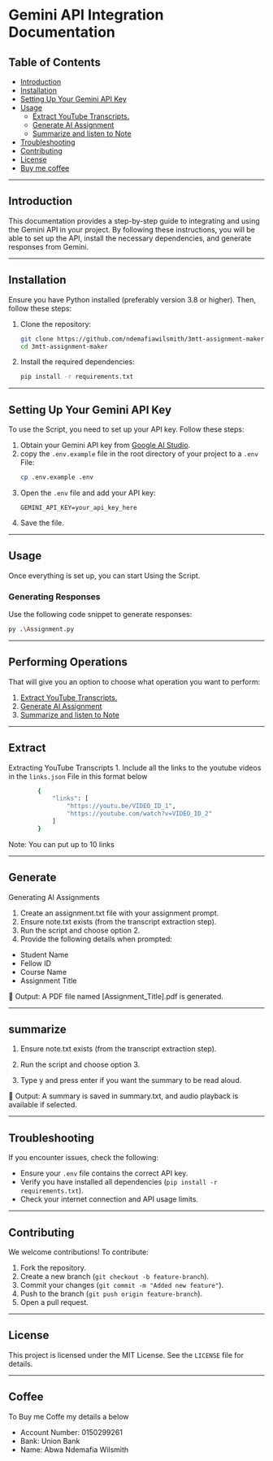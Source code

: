 # Gemini API Integration Documentation

## Table of Contents
- [Introduction](#introduction)
- [Installation](#installation)
- [Setting Up Your Gemini API Key](#setting-up-your-gemini-api-key)
- [Usage](#usage)
    - [Extract YouTube Transcripts.](#extract)
    - [Generate AI Assignment](#generate)
    - [Summarize and listen to Note](#summarize)
- [Troubleshooting](#troubleshooting)
- [Contributing](#contributing)
- [License](#license)
- [Buy me coffee](#coffee)

---

## Introduction
This documentation provides a step-by-step guide to integrating and using the Gemini API in your project. By following these instructions, you will be able to set up the API, install the necessary dependencies, and generate responses from Gemini.

---

## Installation
Ensure you have Python installed (preferably version 3.8 or higher). Then, follow these steps:

1. Clone the repository:
   ```bash
   git clone https://github.com/ndemafiawilsmith/3mtt-assignment-maker.git
   cd 3mtt-assignment-maker
   ```
2. Install the required dependencies:
   ```bash
   pip install -r requirements.txt
   ```

---

## Setting Up Your Gemini API Key
To use the Script, you need to set up your API key. Follow these steps:

1. Obtain your Gemini API key from [Google AI Studio](https://ai.google.com/studio/gemini).
2. copy the `.env.example` file in the root directory of your project to a `.env` File:
   ```bash
   cp .env.example .env
   ```
3. Open the `.env` file and add your API key:
   ```plaintext
   GEMINI_API_KEY=your_api_key_here
   ```
4. Save the file.

---

## Usage
Once everything is set up, you can start Using the Script.

### Generating Responses
Use the following code snippet to generate responses:

```bash
py .\Assignment.py
```

---

## Performing Operations
That will give you an option to choose what operation you want to perform:
1. [Extract YouTube Transcripts.](#extract)
2. [Generate AI Assignment](#generate)
3. [Summarize and listen to Note](#summarize)

---
## Extract
Extracting YouTube Transcripts
    1. Include all the links to the youtube videos in the `links.json` File in this format below
```bash
        {
            "links": [
                "https://youtu.be/VIDEO_ID_1",
                "https://youtube.com/watch?v=VIDEO_ID_2"
            ]
        }
```
Note: You can put up to 10 links

---

## Generate
Generating AI Assignments
1. Create an assignment.txt file with your assignment prompt.
2. Ensure note.txt exists (from the transcript extraction step).
3. Run the script and choose option 2.
4. Provide the following details when prompted:
- Student Name
- Fellow ID
- Course Name
- Assignment Title

📄 Output: A PDF file named [Assignment_Title].pdf is generated.

---

## summarize
1. Ensure note.txt exists (from the transcript extraction step).

2. Run the script and choose option 3.

3. Type y and press enter if you want the summary to be read aloud.

📝 Output: A summary is saved in summary.txt, and audio playback is available if selected.


---

## Troubleshooting
If you encounter issues, check the following:
- Ensure your `.env` file contains the correct API key.
- Verify you have installed all dependencies (`pip install -r requirements.txt`).
- Check your internet connection and API usage limits.

---

## Contributing
We welcome contributions! To contribute:
1. Fork the repository.
2. Create a new branch (`git checkout -b feature-branch`).
3. Commit your changes (`git commit -m "Added new feature"`).
4. Push to the branch (`git push origin feature-branch`).
5. Open a pull request.

---

## License
This project is licensed under the MIT License. See the `LICENSE` file for details.


---

## Coffee
To Buy me Coffe my details a below
- Account Number: 0150299261
- Bank: Union Bank
- Name: Abwa Ndemafia Wilsmith
